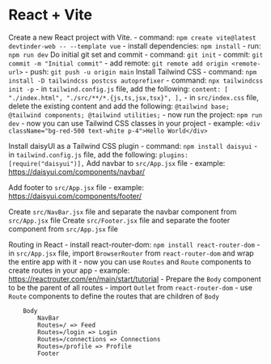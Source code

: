 # React + Vite

Create a new React project with Vite.
    - command: `npm create vite@latest devtinder-web -- --template vue`
    - install dependencies: `npm install`
    - run: `npm run dev`
Do initial git set and commit
    - command: `git init`
    - commit: `git commit -m "Initial commit"`
    - add remote: `git remote add origin <remote-url>`
    - push: `git push -u origin main`
Install Tailwind CSS
    - command: `npm install -D tailwindcss postcss autoprefixer`
    - command: `npx tailwindcss init -p`
    - in `tailwind.config.js` file, add the following:
        ```
        content: [
            "./index.html",
            "./src/**/*.{js,ts,jsx,tsx}",
        ],
        ```
    - in `src/index.css` file, delete the existing content and add the following:
        ```
        @tailwind base;
        @tailwind components;
        @tailwind utilities;
        ```
    - now run the project: `npm run dev`
    - now you can use Tailwind CSS classes in your project
        - example: `<div className="bg-red-500 text-white p-4">Hello World</div>`

Install daisyUI as a Tailwind CSS plugin
    - command: `npm install daisyui`
    - in `tailwind.config.js` file, add the following:
        ```
        plugins: [require("daisyui")],
        ```
Add navbar to `src/App.jsx` file
    - example: https://daisyui.com/components/navbar/

Add footer to `src/App.jsx` file
    - example: https://daisyui.com/components/footer/

Create `src/NavBar.jsx` file and separate the navbar component from `src/App.jsx` file
Create `src/Footer.jsx` file and separate the footer component from `src/App.jsx` file

Routing in React
    - install react-router-dom: `npm install react-router-dom`
    - in `src/App.jsx` file, import `BrowserRouter` from `react-router-dom` and wrap the entire app with it
    - now you can use `Routes` and `Route` components to create routes in your app
        - example: https://reactrouter.com/en/main/start/tutorial
    - Prepare the `Body` component to be the parent of all routes
        - import `Outlet` from `react-router-dom`
        - use `Route` components to define the routes that are children of `Body`

        Body
            NavBar
            Routes=/ => Feed
            Routes=/login => Login
            Routes=/connections => Connections
            Routes=/profile => Profile
            Footer
    
    